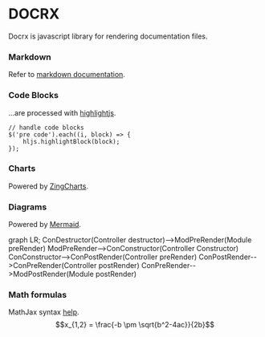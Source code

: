 # DOCRX

Docrx is javascript library for rendering documentation files.

### Markdown
Refer to [markdown documentation](https://github.com/adam-p/markdown-here/wiki/Markdown-Cheatsheet).

### Code Blocks
...are processed with [highlightjs](https://highlightjs.org/).
```
// handle code blocks
$('pre code').each((i, block) => {
    hljs.highlightBlock(block);
});
```

### Charts
Powered by [ZingCharts](https://www.zingchart.com/).
<div class="zing-chart" width: "300" height="200"
	data-chart='{"type" : "bar","series": [{"values": [35, 42, 67, 89]},{"values": [28, 40, 39, 36]}]}'>
</div>

### Diagrams
Powered by [Mermaid](https://knsv.github.io/mermaid/#mermaid).
<div class="mermaid">
graph LR;
    ConDestructor(Controller destructor)-->ModPreRender(Module preRender)
    ModPreRender-->ConConstructor(Controller Constructor)
    ConConstructor-->ConPostRender(Controller preRender)
    ConPostRender-->ConPreRender(Controller postRender)
    ConPreRender-->ModPostRender(Module postRender)
</div>

### Math formulas
MathJax syntax [help](http://www.onemathematicalcat.org/MathJaxDocumentation/TeXSyntax.htm).
$$x_{1,2} = \frac{-b \pm \sqrt{b^2-4ac}}{2b}$$